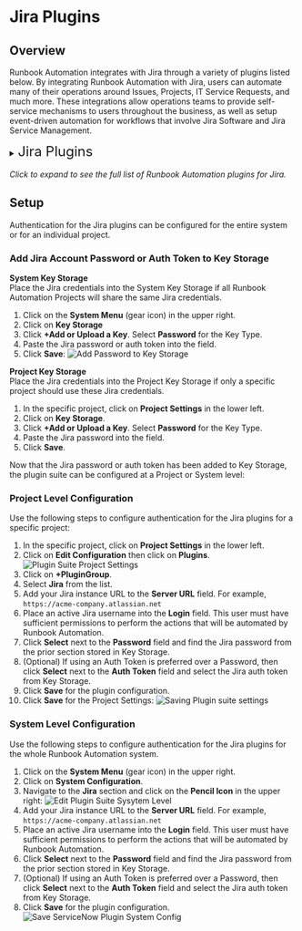 # Jira Plugins

## Overview

Runbook Automation integrates with Jira through a variety of plugins listed below.
By integrating Runbook Automation with Jira, users can automate many of their operations around Issues, Projects, IT Service Requests, and much more.
These integrations allow operations teams to provide self-service mechanisms to users throughout the business, as well as setup event-driven automation for workflows that involve Jira Software and Jira Service Management.

<details><summary> <font size="5">Jira Plugins</font>
</summary>

|Plugin Name| Plugin Type| Description|
|:---------------------------------------------------------|:---------------------------------------------------------:|:---------------------------------------------------------|
|[**Search Assigned Issues**](/manual/workflow-steps/jira.md#jira-issue-assigned)|Job Step|Search assigned issues by user.|
|[**Check Issue Exists**](/manual/workflow-steps/jira.md#jira-issue-check-exist)|Job Step|Check if the Jira issue exists by key.|
|[**Comment on Issue**](/manual/workflow-steps/jira.md#jira-issue-comment)|Job Step|Append comments to a Jira issue.|
|[**Create Issue**](/manual/workflow-steps/jira.md#jira-issue-create)|Job Step|Creates a new Jira issue.|
|[**Update Issue**](/manual/workflow-steps/jira.md#jira-issue-update)|Job Step|Updates an existing Jira issue.|
|[**Retrieve Issue**](/manual/workflow-steps/jira.md#jira-issue-get-data)|Job Step|View the data of an existing Jira issue.|
|[**Comment on Issue**](/manual/notifications/jira.md#jira-issue-notification-comment)|Notification|Append comments to a Jira issue.|
|[**Create Issue**](/manual/notifications/jira.md#jira-issue-notification-create)|Notification|Creates a new Jira issue.|
</details>
<br>
<em>Click to expand to see the full list of Runbook Automation plugins for Jira.</em>

## Setup

Authentication for the Jira plugins can be configured for the entire system or for an individual project.

### Add Jira Account Password or Auth Token to Key Storage

**System Key Storage**
<br>Place the Jira credentials into the System Key Storage if all Runbook Automation Projects will share the same Jira credentials.
1. Click on the **System Menu** (gear icon) in the upper right.
2. Click on **Key Storage**
3. Click **+Add or Upload a Key**. Select **Password** for the Key Type.
4. Paste the Jira password or auth token into the field.
5. Click **Save**:
   ![Add Password to Key Storage](/assets/img/jira-add-pw-keystorage.png)

**Project Key Storage**
<br>Place the Jira credentials into the Project Key Storage if only a specific project should use these Jira credentials.
1. In the specific project, click on **Project Settings** in the lower left.
2. Click on **Key Storage**.
3. Click **+Add or Upload a Key**. Select **Password** for the Key Type.
4. Paste the Jira password into the field.
5. Click **Save**.

Now that the Jira password or auth token has been added to Key Storage, the plugin suite can be configured at a Project or System level:


### Project Level Configuration
Use the following steps to configure authentication for the Jira plugins for a specific project:

1. In the specific project, click on **Project Settings** in the lower left.
2. Click on **Edit Configuration** then click on **Plugins**.
   ![Plugin Suite Project Settings](/assets/img/plugin-groups-project-settings.png)<br>
3. Click on **+PluginGroup**.
4. Select **Jira** from the list.
5. Add your Jira instance URL to the **Server URL** field. For example, `https://acme-company.atlassian.net`
6. Place an active Jira username into the **Login** field. This user must have sufficient permissions to perform the actions that will be automated by Runbook Automation.
7. Click **Select** next to the **Password** field and find the Jira password from the prior section stored in Key Storage.
8. (Optional) If using an Auth Token is preferred over a Password, then click **Select** next to the **Auth Token** field and select the Jira auth token from Key Storage.
9. Click **Save** for the plugin configuration.
10. Click **Save** for the Project Settings:
    ![Saving Plugin suite settings](/assets/img/jira-save-plugin-suite-project.png)<br>

### System Level Configuration

Use the following steps to configure authentication for the Jira plugins for the whole Runbook Automation system.

1. Click on the **System Menu** (gear icon) in the upper right.
2. Click on **System Configuration**.
3. Navigate to the **Jira** section and click on the **Pencil Icon** in the upper right:
   ![Edit Plugin Suite Sysytem Level](/assets/img/jira-edit-system-plugin-suite.png)
4. Add your Jira instance URL to the **Server URL** field. For example, `https://acme-company.atlassian.net`
5. Place an active Jira username into the **Login** field. This user must have sufficient permissions to perform the actions that will be automated by Runbook Automation.
6. Click **Select** next to the **Password** field and find the Jira password from the prior section stored in Key Storage.
7. (Optional) If using an Auth Token is preferred over a Password, then click **Select** next to the **Auth Token** field and select the Jira auth token from Key Storage.
8. Click **Save** for the plugin configuration.
   ![Save ServiceNow Plugin System Config](/assets/img/jira-save-system-plugin-suite.png)